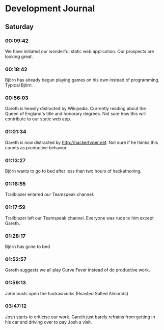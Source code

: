 # Development Journal

## Saturday

### 00:09:42
We have initiated our wonderful static web application. Our prospects are looking great.

### 00:18:42
Björn has already begun playing games on his own instead of programming. Typical Björn.

### 00:56:03
Gareth is heavily distracted by Wikipedia. Currently reading about the Queen of England's title and honorary degrees. Not sure how this will contribute to our static web app.

### 01:01:34
Gareth is now distracted by http://hackertyper.net. Not sure if he thinks this counts as productive behavior.

### 01:13:27
Björn wants to go to bed after less than two hours of hackathoning.

### 01:16:55
Trailblazer entered our Teamspeak channel.

### 01:17:59
Trailblazer left our Teamspeak channel. Everyone was rude to him except Gareth.

### 01:28:17
Björn has gone to bed

### 01:52:57
Gareth suggests we all play Curve Fever instead of do productive work.

### 01:59:13
John busts open the hackasnacks (Roasted Salted Almonds)

### 03:47:12
Josh starts to criticise our work. Gareth just barely refrains from getting in his car and driving over to pay Josh a visit.
